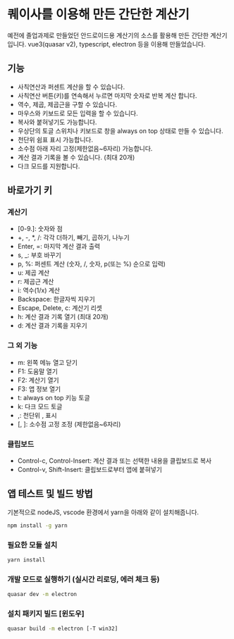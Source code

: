# 퀘이사를 이용해 만든 간단한 계산기

예전에 졸업과제로 만들었던 안드로이드용 계산기의 소스를 활용해 만든 간단한 계산기 입니다. vue3(quasar v2), typescript, electron 등을 이용해 만들었습니다.

## 기능

- 사칙연산과 퍼센트 계산을 할 수 있습니다.
- 사칙연산 버튼(키)를 연속해서 누르면 마지막 숫자로 반복 계산 합니다.
- 역수, 제곱, 제곱근을 구할 수 있습니다.
- 마우스와 키보드로 모든 입력을 할 수 있습니다.
- 복사와 붙혀넣기도 가능합니다.
- 우상단의 토글 스위치나 키보드로 창을 always on top 상태로 만들 수 있습니다.
- 천단위 쉼표 표시 가능합니다.
- 소수점 아래 자리 고정(제한없음~6자리) 가능합니다.
- 계산 결과 기록을 볼 수 있습니다. (최대 20개)
- 다크 모드를 지원합니다.

## 바로가기 키

### 계산기

- [0-9\.]: 숫자와 점
- +, -, \*, /: 각각 더하기, 빼기, 곱하기, 나누기
- Enter, =: 마지막 계산 결과 출력
- s, \_: 부호 바꾸기
- p, %: 퍼센트 계산 (숫자, /, 숫자, p(또는 %) 순으로 입력)
- u: 제곱 계산
- r: 제곱근 계산
- i: 역수(1/x) 계산
- Backspace: 한글자씩 지우기
- Escape, Delete, c: 계산기 리셋
- h: 계산 결과 기록 열기 (최대 20개)
- d: 계산 결과 기록을 지우기

### 그 외 기능

- m: 왼쪽 메뉴 열고 닫기
- F1: 도움말 열기
- F2: 계산기 열기
- F3: 앱 정보 열기
- t: always on top 키능 토글
- k: 다크 모드 토글
- ,: 천단위 , 표시
- [, ]: 소수점 고정 조정 (제한없음~6자리)

### 클립보드

- Control-c, Control-Insert: 계산 결과 또는 선택한 내용을 클립보드로 복사
- Control-v, Shift-Insert: 클립보드로부터 앱에 붙혀넣기

## 앱 테스트 및 빌드 방법

기본적으로 nodeJS, vscode 환경에서 yarn을 아래와 같이 설치해줍니다.

```bash
npm install -g yarn
```

### 필요한 모듈 설치

```bash
yarn install
```

### 개발 모드로 실행하기 (실시간 리로딩, 에러 체크 등)

```bash
quasar dev -m electron
```

### 설치 패키지 빌드 [윈도우]

```bash
quasar build -m electron [-T win32]
```
